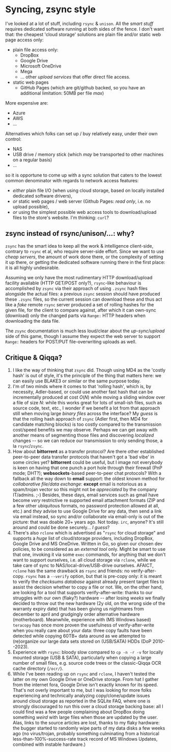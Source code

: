 # Syncing, zsync style

I've looked at a lot of stuff, including `rsync` & `unison`. All the *smart stuff* requires dedicated software running at both sides of the fence. I don't want that: the cheapest 'cloud storage' solutions are plain file and/or static web page access only:

- plain file access only:
	- DropBox
	- Google Drive
	- Microsoft OneDrive
	- Mega
	- ... other *upload services* that offer direct file access.
- static web pages
	- GitHub Pages (which are git/github backed, so you have an additional limitation: 50MB per file *max*)

 More expensive are:
 - Azure
 - AWS
 - ...

Alternatives which folks can set up / buy relatively easy, under their own control:
- NAS
- USB drive / memory stick (which *may* be transported to other machines on a regular basis)
- ...

so it is opportune to come up with a sync solution that caters to the lowest common denominator with regards to network access features:
- *either* plain file I/O (when using cloud storage, based on locally installed dedicated software drivers),
- *or* static web pages / web server (Github Pages: *read only*, i.e. no upload possible),
- *or* using the simplest possible web access tools to download/upload files to the store's website. I'm thinking: `curl`?

## zsync instead of rsync/unison/...: why?

`zsync` has the smart idea to keep all the work & intelligence client-side, contrary to `rsync` et al, who require server-side effort. Since we want to use *cheap servers*, the amount of work done there, or the complexity of setting it up there, or getting the dedicated software running there in the first place: it is all highly undesirable.

Assuming we only have the most rudimentary HTTP download/upload facility available (HTTP GET/POST only?), `rsync`-like behaviour is accomplished by `zsync` via their approach of using `.zsync` hash files alongside the actual files: a previous `zsync` session should have produced these `.zsync` files, so the current session can download these and thus act like a *fake* remote `rsync` server produced a set of rolling hashes for the given file, for the client to compare against, after which it can own-sync (download) only the changed parts via `Range:` HTTP headers when downloading the data file.

The `zsync` documentation is much less loud/clear about the *up-sync*/*upload* side of this game, though I assume they expect the web server to support `Range:` headers for POST/PUT file-overwriting uploads as well.

## Critique & Qiqqa?

1. I like the way of thinking that `zsync` did. Though using MD4 as the 'costly hash' is out of style, it's the principle of the thing that matters here: we can easily use BLAKE3 or similar or the same purpose today.
2. I'm of two minds where it comes to that 'rolling hash', which is, by necessity, Adler-based, or could use another fast hash that can be incrementally produced at cost $O(N)$ while moving a sliding window over a file of size $N$: while this works great for lots of small-ish files, such as source code, text, etc., I wonder if we benefit a lot from that approach still when moving large *binary files* across the interface? 
    My *guess* is that the rolling hash approach of `zsync` (Adler first, then MD4 for candidate matching blocks) is too costly compared to the transmission cost/speed benefits we may observe. Perhaps we can get away with another means of segmenting those files and discovering *localized* changes -- so we can reduce our transmission to only sending those, a la `rsync`/`zsync`.
3. How about **bittorrent** as a transfer protocol? Are there other established peer-to-peer data transfer protocols that haven't got a 'bad vibe' in some circles yet? **bittorrent** could be useful, but I image not everybody is keen on having that one punch a port hole through their firewall (PnP mode; DHT?); 
    **websockets**-based peer-to-peer chat protocols? 
    With a fallback all the way down to **email** support: the oldest known method for *collaborative file/data exchange*: **except** email is notorious as a spam/trojan vector so this might not be *appreciated* by the company IT/admins. ;-) Besides, these days, email services such as gmail have become *very* restrictive re supported email attachment formats (ZIP and a few other ubiquitous formats, no password protection allowed at all, etc.) and *they* advise to use Google Drive for any data, then send a link via email instead, so sync and/or collaborate via email-only is out of the picture: that was doable 20+ years ago. Not today.
   `irc`, anyone? It's still around and could be done securely... *I guess*?
 4. There's also `rclone` which is advertised as "`rsync`   for cloud storage" and supports a *huge* list of cloud/storage providers, including DropBox, Google Drive and MS OneDrive. Written in Go, so given our chosen dev policies, to be considered as an *external tool* only. 
     Might be smart to use that one, invoking it via some `exec` commands, for anything that we don't want to support ourselves, i.e. all cloud storage via `rclone`, while we take care of sync to NAS/local-drive/USB-drive ourselves. 
     AFAICT, `rclone` has the same drawback as `rsync` and friends: no verify-after-copy. `rsync` has a `--verify` option, but that is pre-copy only: it is meant to verify the *checksums database* against already present target files to assist the decision whether to copy a file or not. We, on the other hand, are looking for a tool that supports verify-after-write: thanks to our struggles with our own (flaky?) hardware -- after losing *weeks* we finally decided to throw out the new hardware (2y old, on the wrong side of the warranty expiry date) that has been giving us nightmares from december to april and grudgingly order alternative hardware (motherboard). Meanwhile, experience with (MS Windows based) `teracopy` has once more proven the usefulness of verify-after-write when you really care about your data: three copy faults have been detected while copying 60TB+ data around as we attempted to (re)organize our large data sets stored on (USB/SATA) HDDs (DoP 2010--2023).
5. Experience with `rsync`: bloody slow compared to `cp -n -r -v` for locally mounted storage (USB & SATA), particularly when copying a large number of small files, e.g. source code trees or the classic-Qiqqa OCR cache directory (`/ocr/`).
6. While I've been reading up on `rsync` and `rclone`, I haven't tested the latter on my own Google Drive or OneDrive storage. From hat I gather from the internet fora, Google Drive isn't exactly known for its speed. That's not overly important to me, but I was looking for more folks experiencing and technically analyzing copy/clone/update issues around cloud storage as reported in the SQLite FAQ, where one is strongly discouraged to run this over a cloud storage backing base: all I could find was a few people complaining about DropBox doing something *weird* with large files when those are updated by the user. Alas, links to the source articles are lost, thanks to my flaky hardware: the bugger started to randomly wipe parts of my data disks a few weeks ago (no virus/trojan, probably something culminating from a historical less-than-100%-success-rate track record of MS Windows Updates, combined with instable hardware.)
   
